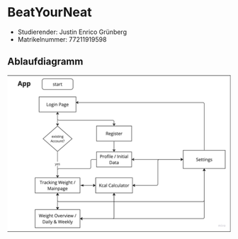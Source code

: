 # BeatYourNeat

- Studierender: Justin Enrico Grünberg
- Matrikelnummer: 77211919598

## Ablaufdiagramm
![Ablaufdiagramm](./readme/ablaufdiagramm.jpg)

